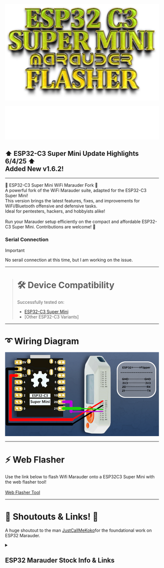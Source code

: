 ![Header](Images/mainheader.png)
<br>

<div align="center" style="max-width: 100%; overflow: visible;">
  <img 
    src="https://github.com/ATOMNFT/ESP32_C3_SuperMini_Marauder_Flasher/blob/main/Images/Repolike.svg" 
    style="width: 100%; height: 110px; max-width: 800px;" 
    alt="Responsive SVG">
</div>

<div align="left">

## ⬆ ESP32-C3 Super Mini Update Highlights 6/4/25 ⬆ <br> Added New v1.6.2!

---

📡 ESP32-C3 Super Mini WiFi Marauder Fork 🚀  
A powerful fork of the WiFi Marauder suite, adapted for the ESP32-C3 Super Mini!  
This version brings the latest features, fixes, and improvements for WiFi/Bluetooth offensive and defensive tasks.  
Ideal for pentesters, hackers, and hobbyists alike!  
<br>
Run your Marauder setup efficiently on the compact and affordable ESP32-C3 Super Mini. Contributions are welcome! 🎉
<br>

### Serial Connection
> [!IMPORTANT]  
> No serail connection at this time, but I am working on the issue.

---

> # 🛠️ **Device Compatibility**
> 
> Successfully tested on:
> - [ESP32-C3 Super Mini](https://www.aliexpress.us/item/3256806832819523.html?channel=twinner )  
> - [Other ESP32-C3 Variants]

---

# ➰ **Wiring Diagram** 
![Header](Images/C3F0-Diagram.png)

---

# ⚡ **Web Flasher**  
Use the link below to flash Wifi Marauder onto a ESP32C3 Super Mini with the web flasher tool!  
<br>
<a href="https://atomnft.github.io/ESP32_C3_SuperMini_Marauder_Flasher/flash0.html">Web Flasher Tool</a>

</div>

---

# 📢 Shoutouts & Links! 📢
A huge shoutout to the man <a href=https://github.com/justcallmekoko>JustCallMeKoko</a>for the foundational work on ESP32 Marauder.



<details>
<summary><h2>ESP32 Marauder Stock Info & Links</h2></summary>

# ESP32 Marauder  
<p align="center">
  <img alt="Marauder logo" src="https://github.com/justcallmekoko/ESP32Marauder/blob/master/pictures/marauder3L.jpg?raw=true" width="300">
</p>
<p align="center">
  <b>A suite of WiFi/Bluetooth offensive and defensive tools for the ESP32</b>  
  <br><br>
  <a href="https://github.com/justcallmekoko/ESP32Marauder/blob/master/LICENSE"><img alt="License" src="https://img.shields.io/github/license/mashape/apistatus.svg"></a>
  <a href="https://gitter.im/justcallmekoko/ESP32Marauder"><img alt="Gitter" src="https://badges.gitter.im/justcallmekoko/ESP32Marauder.png"/></a>
  <a href="https://github.com/justcallmekoko/ESP32Marauder/releases/latest"><img src="https://img.shields.io/github/downloads/justcallmekoko/ESP32Marauder/total" alt="Downloads"/></a>
  <br>
  <a href="https://twitter.com/intent/follow?screen_name=jcmkyoutube"><img src="https://img.shields.io/twitter/follow/jcmkyoutube?style=social&logo=twitter" alt="Twitter"></a>
  <a href="https://www.instagram.com/just.call.me.koko"><img src="https://img.shields.io/badge/Follow%20Me-Instagram-orange" alt="Instagram"/></a>
  <br><br>
  <a href="https://www.tindie.com/products/justcallmekoko/esp32-marauder/"><img src="https://d2ss6ovg47m0r5.cloudfront.net/badges/tindie-larges.png" alt="I sell on Tindie" width="200" height="104"></a>
  <br>
  <a href="https://www.twitch.tv/willstunforfood"><img src="https://assets.stickpng.com/images/580b57fcd9996e24bc43c540.png" alt="Twitch WillStunForFood" width="200"></a>
</p>

# Getting Started  
Download the [latest release](https://github.com/justcallmekoko/ESP32Marauder/releases/latest) of the firmware.  

Check out the project [wiki](https://github.com/justcallmekoko/ESP32Marauder/wiki) for a full overview of the ESP32 Marauder  

# For Sale Now  
You can buy the ESP32 Marauder using [this link](https://www.tindie.com/products/justcallmekoko/esp32-marauder/)

</details>
